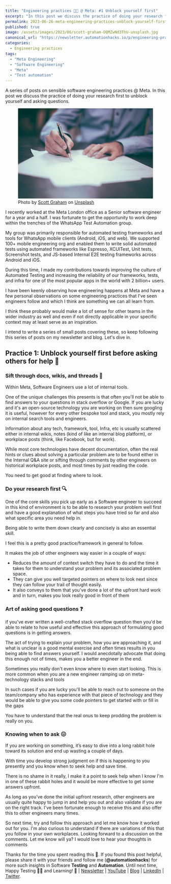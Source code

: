 ```yaml
---
title: "Engineering practices 🧑‍💻 @ Meta: #1 Unblock yourself first"
excerpt: "In this post we discuss the practice of doing your research first to unblock yourself and asking questions"
permalink: 2023-06-26-meta-engineering-practices-unblock-yourself-first
published: true
image: /assets/images/2023/06/scott-graham-OQMZwNd3ThU-unsplash.jpg
canonical_url: "https://newsletter.automationhacks.io/p/engineering-practices-meta-unblock"
categories:
  - Engineering practices
tags:
  - "Meta Engineering"
  - "Software Engineering"
  - "Meta"
  - "Test automation"
---
```


A series of posts on sensible software engineering practices @ Meta. In this post we discuss the practice of doing your research first to unblock yourself and asking questions.

<figure class="image">
    <img src="assets/images/2023/06/scott-graham-OQMZwNd3ThU-unsplash.jpg" alt="A man holding a pen and writing something on papers">
    <figcaption>
        Photo by <a
            href="https://unsplash.com/@homajob?utm_source=unsplash&utm_medium=referral&utm_content=creditCopyText">Scott Graham</a>
on <a
            href="https://unsplash.com/photos/OQMZwNd3ThU?utm_source=unsplash&utm_medium=referral&utm_content=creditCopyText">Unsplash</a> 
    </figcaption>
</figure>

I recently worked at the Meta London office as a Senior software engineer for a year and a half. I was fortunate to get the opportunity to work deep within the trenches of the WhatsApp Test Automation group.

My group was primarily responsible for automated testing frameworks and tools for WhatsApp mobile clients (Android, iOS, and web). We supported 100+ mobile engineering org and enabled them to write solid automated tests using automated frameworks like Espresso, XCUITest, Unit tests, Screenshot tests, and JS-based Internal E2E testing frameworks across Android and iOS.

During this time, I made my contributions towards improving the culture of Automated Testing and increasing the reliability of our frameworks, tests, and infra for one of the most popular apps in the world with 2 billion+ users.

I have been keenly observing how engineering happens at Meta and have a few personal observations on some engineering practices that I've seen engineers follow and which I think are something we can all learn from.

I think these probably would make a lot of sense for other teams in the wider industry as well and even if not directly applicable in your specific context may at least serve as an inspiration.

I intend to write a series of small posts covering these, so keep following this series of posts on my newsletter and blog. Let's dive in.

## Practice 1: Unblock yourself first before asking others for help 🙏

### Sift through docs, wikis, and threads 📃

Within Meta, Software Engineers use a lot of internal tools.

One of the unique challenges this presents is that often you'll not be able to find answers to your questions in stack overflow or Google. If you are lucky and it's an open-source technology you are working on then sure googling it is useful, however for every other bespoke tool and stack, you mostly rely on internal search tools and engineers.

Information about any tech, framework, tool, Infra, etc is usually scattered either in internal wikis, notes (kind of like an internal blog platform), or workplace posts (think, like Facebook, but for work).

While most core technologies have decent documentation, often the real hints or clues about solving a particular problem are to be found either in the Internal Q&A site or sifting through comments by other engineers on historical workplace posts, and most times by just reading the code.

You need to get good at finding where to look.

### Do your research first 🔍

One of the core skills you pick up early as a Software engineer to succeed in this kind of environment is to be able to research your problem well first and have a good explanation of what steps you have tried so far and also what specific area you need help in.

Being able to write them down clearly and concisely is also an essential skill.

I feel this is a pretty good practice/framework in general to follow.

It makes the job of other engineers way easier in a couple of ways:

- Reduces the amount of context switch they have to do and the time it takes for them to understand your problem and its associated problem space.
- They can give you well targeted pointers on where to look next since they can follow your trail of thought easily.
- It also conveys to them that you've done a lot of the upfront hard work and in turn, makes you look really good in front of them

### Art of asking good questions ❓

if you've ever written a well-crafted stack overflow question then you'd be able to relate to how useful and effective this approach of formulating good questions is in getting answers.

The act of trying to explain your problem, how you are approaching it, and what is unclear is a good mental exercise and often times results in you being able to find answers yourself. I would anecdotally advocate that doing this enough not of times, makes you a better engineer in the end.

Sometimes you really don't even know where to even start looking. This is more common when you are a new engineer ramping up on meta-technology stacks and tools

In such cases if you are lucky you'll be able to reach out to someone on the team/company who has experience with that piece of technology and they would be able to give you some code pointers to get started with or fill in the gaps

You have to understand that the real onus to keep prodding the problem is really on you.

### Knowing when to ask 😖

If you are working on something, it’s easy to dive into a long rabbit hole toward its solution and end up wasting a couple of days.

With time you develop strong judgment on if this is happening to you presently and you know when to seek help and save time.

There is no shame in it really, I make it a point to seek help when I know I'm in one of these rabbit holes and it would be more effective to get some answers upfront.

As long as you've done the initial upfront research, other engineers are usually quite happy to jump in and help you out and also validate if you are on the right track. I've been fortunate enough to receive this and also offer this to other engineers many times.

So next time, try and follow this approach and let me know how it worked out for you. I'm also curious to understand if there are variations of this that you follow in your own workplaces. Looking forward to a discussion on the comments.
Let me know will ya? I would love to hear your thoughts in comments

Thanks for the time you spent reading this 🙌. If you found this post helpful, please share it with your friends and follow me (**@automationhacks**) for more such insights in Software **Testing** and **Automation**. Until next time, Happy Testing 🕵🏻 and Learning! 🌱 | [Newsletter](https://newsletter.automationhacks.io/) | [YouTube](https://www.youtube.com/@automationhacks) | [Blog](https://automationhacks.io/) | [LinkedIn](https://www.linkedin.com/in/automationhacks/) | [Twitter](https://twitter.com/automationhacks).
